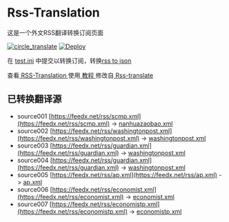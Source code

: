# Rss-Translation

这是一个外文RSS翻译转换订阅页面 

[![circle_translate](https://github.com/totootao/Rss-Translation/actions/workflows/circle_translate.yml/badge.svg)](https://github.com/totootao/Rss-Translation/actions/workflows/circle_translate.yml)
[![Deploy](https://github.com/totootao/Rss-Translation/actions/workflows/jekyll-gh-pages.yml/badge.svg)](https://github.com/totootao/Rss-Translation/actions/workflows/jekyll-gh-pages.yml)

在 [test.ini](https://github.com/totootao/Rss-Translation/blob/main/test.ini) 中提交以转换订阅，转换[rss to json](https://rss2json.com/)

查看[ RSS-Translation ](https://totootao.github.io/RSS-Translation)使用[ 教程 ](https://www.totootao.net/tutorial/644)修改自[ Rss-translate ](https://github.com/rcy1314/Rss-Translation/)

## 已转换翻译源

 - source001 [https://feedx.net/rss/scmp.xml](https://feedx.net/rss/scmp.xml) -> [nanhuazaobao.xml](rss/nanhuazaobao.xml)
 - source002 [https://feedx.net/rss/washingtonpost.xml](https://feedx.net/rss/washingtonpost.xml) -> [washingtonpost.xml](rss/washingtonpost.xml)
 - source003 [https://feedx.net/rss/guardian.xml](https://feedx.net/rss/guardian.xml) -> [washingtonpost.xml](rss/washingtonpost.xml)
 - source004 [https://feedx.net/rss/guardian.xml](https://feedx.net/rss/guardian.xml) -> [washingtonpost.xml](rss/washingtonpost.xml)
 - source005 [https://feedx.net/rss/ap.xml](https://feedx.net/rss/ap.xml) -> [ap.xml](rss/ap.xml)
 - source006 [https://feedx.net/rss/economist.xml](https://feedx.net/rss/economist.xml) -> [economist.xml](rss/economist.xml)
 - source007 [https://feedx.net/rss/economistp.xml](https://feedx.net/rss/economistp.xml) -> [economistp.xml](rss/economistp.xml)
